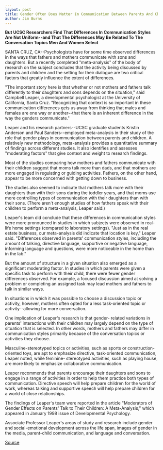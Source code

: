 ```yaml
---
layout: post
title: Gender Often Does Matter In Communication Between Parents And Children
author: Jim Burns
---
```


**But UCSC Researchers Find That Differences In Communication Styles Are Not Uniform--and That The Differences May Be Related To The Conversation Topics Men And Women Select**

SANTA CRUZ, CA--Psychologists have for some time observed  differences in the ways that fathers and mothers communicate  with sons and daughters. But a recently completed "meta-analysis"  of the body of research on the subject concludes that  the activity being discussed by parents and children and  the setting for their dialogue are two critical factors that  greatly influence the extent of differences.

"The important story here is that whether or not mothers  and fathers talk differently to their daughters and sons  depends on the situation," said Campbell Leaper, a  developmental psychologist at the University of  California, Santa Cruz. "Recognizing that context is so important  in these communication differences gets us away from thinking  that males and females are one way or another--that there is  an inherent difference in the way the genders communicate."

Leaper and his research partners--UCSC graduate  students Kristin Anderson and Paul Sanders--employed  meta-analysis in their study of the role that gender plays in  communication between parents and children. A  relatively new methodology, meta-analysis provides a  quantitative summary of findings across different studies. It  also identifies and assesses "moderating factors" that give  context and weight to research findings.

Most of the studies comparing how mothers and fathers  communicate with their children suggest that moms talk more  than dads, and that mothers are more engaged in regulating or  guiding activities. Fathers, on the other hand, appear to be  more concerned with getting down to business.

The studies also seemed to indicate that mothers talk  more with their daughters than with their sons during the  toddler years, and that moms use more controlling types of  communication with their daughters than with their sons.  (There aren't enough studies of how fathers speak with their  children to perform a meta-analysis, Leaper said.)

Leaper's team did conclude that these differences in  communication styles were more pronounced in studies in  which subjects were observed in real-life home settings  (compared to laboratory settings). "Just as in the real  estate business, our meta-analysis did indicate that location is  key," Leaper said. "Differences observed in parents'  communication styles, including the amount of talking,  directive language, supportive or negative language,  informing language and questions, were more noticeable in the  home than in the lab."

But the amount of structure in a given situation also  emerged as a significant moderating factor. In studies in which  parents were given a specific task to perform with their child,  there were fewer gender differences observed. For example, a  focused discussion aimed at solving a problem or  completing an assigned task may lead mothers and fathers to  talk in similar ways.

In situations in which it was possible to choose a  discussion topic or activity, however, mothers often opted for a  less task-oriented topic or activity--allowing for more  conversation.

One implication of Leaper's research is that gender- related variations in parents' interactions with their children  may largely depend on the type of situation that is selected. In  other words, mothers and fathers may differ in  communication styles primarily because of the conversation  topics or activities they choose.

Masculine-stereotyped topics or activities, such as sports  or construction-oriented toys, are apt to emphasize directive,  task-oriented communication, Leaper noted, while feminine- stereotyped activities, such as playing house, are more likely to  emphasize collaborative communication.

Leaper recommends that parents encourage their  daughters and sons to engage in a range of activities in order to  help them practice both types of communication. Directive  speech will help prepare children for the world of  work, whereas talking and supportive speech will help prepare  children for a world of close relationships.

The findings of Leaper's team were reported in the article  "Moderators of Gender Effects on Parents' Talk to Their  Children: A Meta-Analysis," which appeared in January 1998  issue of Developmental Psychology.

Associate Professor Leaper's areas of study and research  include gender and social-emotional development across the  life span, images of gender in the media, parent-child  communication, and language and conversation.

[Source](http://www1.ucsc.edu/news_events/press_releases/archive/97-98/05-98/050698-Gender_often_does_m.html "Permalink to 050698-Gender_often_does_m")
